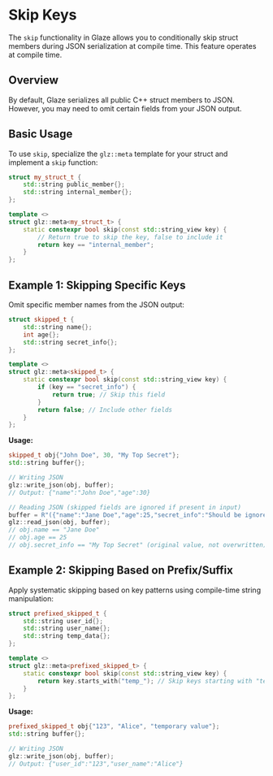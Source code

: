 # Skip Keys

The `skip` functionality in Glaze allows you to conditionally skip struct members during JSON serialization at compile time. This feature operates at compile time.

## Overview

By default, Glaze serializes all public C++ struct members to JSON. However, you may need to omit certain fields from your JSON output.

## Basic Usage

To use `skip`, specialize the `glz::meta` template for your struct and implement a `skip` function:

```cpp
struct my_struct_t {
    std::string public_member{};
    std::string internal_member{};
};

template <>
struct glz::meta<my_struct_t> {
    static constexpr bool skip(const std::string_view key) {
        // Return true to skip the key, false to include it
        return key == "internal_member";
    }
};
```

## Example 1: Skipping Specific Keys

Omit specific member names from the JSON output:

```cpp
struct skipped_t {
    std::string name{};
    int age{};
    std::string secret_info{};
};

template <>
struct glz::meta<skipped_t> {
    static constexpr bool skip(const std::string_view key) {
        if (key == "secret_info") {
            return true; // Skip this field
        }
        return false; // Include other fields
    }
};
```

**Usage:**

```cpp
skipped_t obj{"John Doe", 30, "My Top Secret"};
std::string buffer{};

// Writing JSON
glz::write_json(obj, buffer);
// Output: {"name":"John Doe","age":30}

// Reading JSON (skipped fields are ignored if present in input)
buffer = R"({"name":"Jane Doe","age":25,"secret_info":"Should be ignored"})";
glz::read_json(obj, buffer);
// obj.name == "Jane Doe"
// obj.age == 25
// obj.secret_info == "My Top Secret" (original value, not overwritten)
```

## Example 2: Skipping Based on Prefix/Suffix

Apply systematic skipping based on key patterns using compile-time string manipulation:

```cpp
struct prefixed_skipped_t {
    std::string user_id{};
    std::string user_name{};
    std::string temp_data{};
};

template <>
struct glz::meta<prefixed_skipped_t> {
    static constexpr bool skip(const std::string_view key) { 
        return key.starts_with("temp_"); // Skip keys starting with "temp_"
    }
};
```

**Usage:**

```cpp
prefixed_skipped_t obj{"123", "Alice", "temporary value"};
std::string buffer{};

// Writing JSON
glz::write_json(obj, buffer);
// Output: {"user_id":"123","user_name":"Alice"}
```
